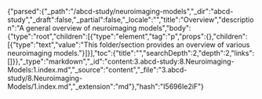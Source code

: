 {"parsed":{"_path":"/abcd-study/neuroimaging-models","_dir":"abcd-study","_draft":false,"_partial":false,"_locale":"","title":"Overview","description":"A general overview of neuroimaging models","body":{"type":"root","children":[{"type":"element","tag":"p","props":{},"children":[{"type":"text","value":"This folder/section provides an overview of various neuroimaging models."}]}],"toc":{"title":"","searchDepth":2,"depth":2,"links":[]}},"_type":"markdown","_id":"content:3.abcd-study:8.Neuroimaging-Models:1.index.md","_source":"content","_file":"3.abcd-study/8.Neuroimaging-Models/1.index.md","_extension":"md"},"hash":"I5696Ie2iF"}